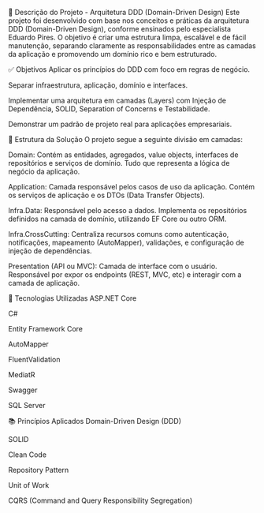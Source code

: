 📌 Descrição do Projeto - Arquitetura DDD (Domain-Driven Design)
Este projeto foi desenvolvido com base nos conceitos e práticas da arquitetura DDD (Domain-Driven Design), conforme ensinados pelo especialista Eduardo Pires. O objetivo é criar uma estrutura limpa, escalável e de fácil manutenção, separando claramente as responsabilidades entre as camadas da aplicação e promovendo um domínio rico e bem estruturado.

✅ Objetivos
Aplicar os princípios do DDD com foco em regras de negócio.

Separar infraestrutura, aplicação, domínio e interfaces.

Implementar uma arquitetura em camadas (Layers) com Injeção de Dependência, SOLID, Separation of Concerns e Testabilidade.

Demonstrar um padrão de projeto real para aplicações empresariais.

🧱 Estrutura da Solução
O projeto segue a seguinte divisão em camadas:

Domain: Contém as entidades, agregados, value objects, interfaces de repositórios e serviços de domínio. Tudo que representa a lógica de negócio da aplicação.

Application: Camada responsável pelos casos de uso da aplicação. Contém os serviços de aplicação e os DTOs (Data Transfer Objects).

Infra.Data: Responsável pelo acesso a dados. Implementa os repositórios definidos na camada de domínio, utilizando EF Core ou outro ORM.

Infra.CrossCutting: Centraliza recursos comuns como autenticação, notificações, mapeamento (AutoMapper), validações, e configuração de injeção de dependências.

Presentation (API ou MVC): Camada de interface com o usuário. Responsável por expor os endpoints (REST, MVC, etc) e interagir com a camada de aplicação.

🧰 Tecnologias Utilizadas
ASP.NET Core

C#

Entity Framework Core

AutoMapper

FluentValidation

MediatR

Swagger

SQL Server

📚 Princípios Aplicados
Domain-Driven Design (DDD)

SOLID

Clean Code

Repository Pattern

Unit of Work

CQRS (Command and Query Responsibility Segregation)
